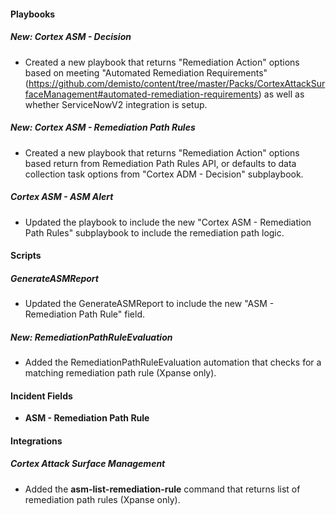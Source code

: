 
#### Playbooks
##### New: Cortex ASM - Decision
- Created a new playbook that returns "Remediation Action" options based on meeting "Automated Remediation Requirements" (https://github.com/demisto/content/tree/master/Packs/CortexAttackSurfaceManagement#automated-remediation-requirements) as well as whether ServiceNowV2 integration is setup.

##### New: Cortex ASM - Remediation Path Rules
- Created a new playbook that returns "Remediation Action" options based return from Remediation Path Rules API, or defaults to data collection task options from "Cortex ADM - Decision" subplaybook.

##### Cortex ASM - ASM Alert
- Updated the playbook to include the new "Cortex ASM - Remediation Path Rules" subplaybook to include the remediation path logic.

#### Scripts
##### GenerateASMReport
- Updated the GenerateASMReport to include the new "ASM - Remediation Path Rule" field.

##### New: RemediationPathRuleEvaluation
- Added the RemediationPathRuleEvaluation automation that checks for a matching remediation path rule (Xpanse only).

#### Incident Fields
- **ASM - Remediation Path Rule**


#### Integrations
##### Cortex Attack Surface Management
- Added the **asm-list-remediation-rule** command that returns list of remediation path rules (Xpanse only).
